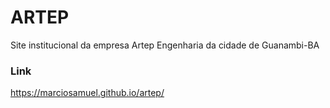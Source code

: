 # ARTEP

Site institucional da empresa Artep Engenharia da cidade de Guanambi-BA

### Link

<https://marciosamuel.github.io/artep/>